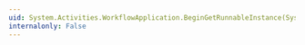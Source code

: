 ```yaml
---
uid: System.Activities.WorkflowApplication.BeginGetRunnableInstance(System.Runtime.DurableInstancing.InstanceStore,System.AsyncCallback,System.Object)
internalonly: False
---
```

